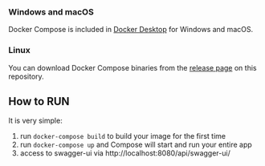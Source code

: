 ### Windows and macOS

Docker Compose is included in
[Docker Desktop](https://www.docker.com/products/docker-desktop)
for Windows and macOS.

### Linux

You can download Docker Compose binaries from the
[release page](https://github.com/docker/compose/releases) on this repository.

How to RUN
-----------

It is very simple:
1. run `docker-compose build` to build your image for the first time
2. run `docker-compose up` and Compose will start and run your entire
   app
3. access to swagger-ui via http://localhost:8080/api/swagger-ui/